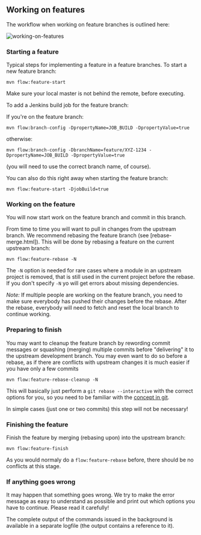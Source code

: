 Working on features
-------------------

The workflow when working on feature branches is outlined here:

![working-on-features](./images/working-on-features.png)

### Starting a feature

Typical steps for implementing a feature in a feature branches. To start a new feature branch:

```
mvn flow:feature-start
```

Make sure your local master is not behind the remote, before executing.

To add a Jenkins build job for the feature branch:

If you're on the feature branch:

```
mvn flow:branch-config -DpropertyName=JOB_BUILD -DpropertyValue=true
```
otherwise:

```
mvn flow:branch-config -DbranchName=feature/XYZ-1234 -DpropertyName=JOB_BUILD -DpropertyValue=true
```

(you will need to use the correct branch name, of course).

You can also do this right away when starting the feature branch:

```
mvn flow:feature-start -DjobBuild=true
```

### Working on the feature

You will now start work on the feature branch and commit in this branch.

From time to time you will want to pull in changes from the upstream branch. We recommend rebasing the feature
branch (see [rebase-merge.html]). This will be done by rebasing a feature on the current upstream branch:

```
mvn flow:feature-rebase -N
```

The `-N` option is needed for rare cases where a module in an upstream project is removed, that is still used in the 
current project before the rebase. If you don't specify `-N` yo will get errors about missing dependencies.

*Note:* If multiple people are working on the feature branch, you need to make sure everybody has pushed their changes
before the rebase. After the rebase, everybody will need to fetch and reset the local branch to continue working.


### Preparing to finish

You may want to cleanup the feature branch by rewording commit messages or squashing (merging) multiple commits before
"delivering" it to the upstream development branch. You may even want to do so before a rebase, as if there are 
conflicts with upstream changes it is much easier if you have only a few commits

```
mvn flow:feature-rebase-cleanup -N
```

This will basically just perform a `git rebase --interactive` with the correct options for you, so you need to be
familiar with the [concept in git](https://git-scm.com/book/en/v2/Git-Tools-Rewriting-History#_changing_multiple).

In simple cases (just one or two commits) this step will not be necessary!

### Finishing the feature 

Finish the feature by merging (rebasing upon) into the upstream branch:

```
mvn flow:feature-finish
```

As you would normaly do a `flow:feature-rebase` before, there should be no conflicts at this stage.

### If anything goes wrong

It may happen that something goes wrong. We try to make the error message as easy to understand as possible and 
print out which options you have to continue. Please read it carefully!

The complete output of the commands issued in the background is available in a separate logfile (the output contains
a reference to it).
